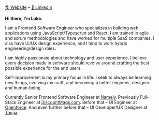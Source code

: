 [🌎 Website](https://lukeivie.com)  • [💼 LinkedIn](https://linkedin.com/in/luke-ivie)

**Hi there, I'm Luke.** 

I am a Frontend Software Engineer who specializes in building web applications using JavaScript/Typescript and React. I am trained in agile and scrum methodologies and have worked for multiple SaaS companies. I also have UI/UX design experience, and I tend to work hybrid engineering/design roles.

I am highly passionate about technology and user experience. I believe every decision made in software should revolve around crafting the best possible experience for the end users.

Self-improvement is my primary focus in life. I seek to always be learning new things, evolving my craft, and becoming a better engineer, designer and human-being.

Currently Senior Frontend Software Engineer at [Namely](https://namely.com). Previously Full-Stack Engineer at [DiscountMags.com](https://discountmags.com). Before that – UI Engineer at [Openforce](https://oforce.com). And even further before that – UI Developer/UX Designer at [Tanga](https://www.tanga.com/).
